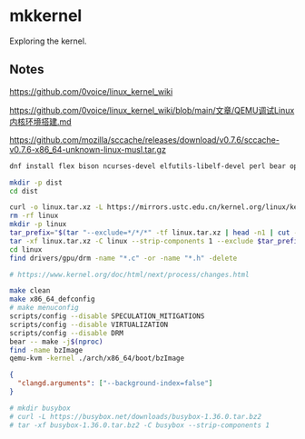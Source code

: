 # mkkernel

Exploring the kernel.

## Notes

https://github.com/0voice/linux_kernel_wiki

https://github.com/0voice/linux_kernel_wiki/blob/main/文章/QEMU调试Linux内核环境搭建.md

https://github.com/mozilla/sccache/releases/download/v0.7.6/sccache-v0.7.6-x86_64-unknown-linux-musl.tar.gz

```sh
dnf install flex bison ncurses-devel elfutils-libelf-devel perl bear openssl-devel
```

```sh
mkdir -p dist
cd dist

curl -o linux.tar.xz -L https://mirrors.ustc.edu.cn/kernel.org/linux/kernel/v6.x/linux-6.7.tar.xz # https://cdn.kernel.org/pub/linux/kernel/v4.x/linux-4.19.282.tar.xz
rm -rf linux
mkdir -p linux
tar_prefix="$(tar "--exclude=*/*/*" -tf linux.tar.xz | head -n1 | cut -d "/" -f 1)"
tar -xf linux.tar.xz -C linux --strip-components 1 --exclude $tar_prefix/drivers/gpu/drm/amd/include
cd linux
find drivers/gpu/drm -name "*.c" -or -name "*.h" -delete

# https://www.kernel.org/doc/html/next/process/changes.html

make clean
make x86_64_defconfig
# make menuconfig
scripts/config --disable SPECULATION_MITIGATIONS
scripts/config --disable VIRTUALIZATION
scripts/config --disable DRM
bear -- make -j$(nproc)
find -name bzImage
qemu-kvm -kernel ./arch/x86_64/boot/bzImage
```

```json
{
  "clangd.arguments": ["--background-index=false"]
}
```

```sh
# mkdir busybox
# curl -L https://busybox.net/downloads/busybox-1.36.0.tar.bz2
# tar -xf busybox-1.36.0.tar.bz2 -C busybox --strip-components 1
```
